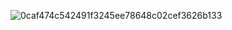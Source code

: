 ![0caf474c542491f3245ee78648c02cef3626b133](https://github.com/user-attachments/assets/5cd2a21c-fb33-418b-8d66-e9ef95cd39c3)
